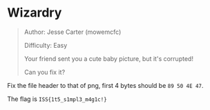 # Wizardry

> Author: Jesse Carter (mowemcfc)
> 
> Difficulty: Easy
> 
> Your friend sent you a cute baby picture, but it's corrupted!
> 
> Can you fix it?

Fix the file header to that of png, first 4 bytes should be `89 50 4E 47`.

The flag is `ISS{1t5_s1mpl3_m4g1c!}`
